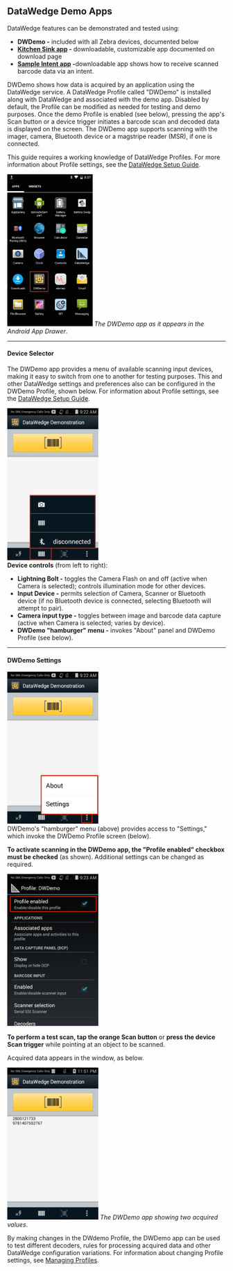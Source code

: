 <h2 id="datawedgedemoapps">DataWedge Demo Apps</h2>
<p>DataWedge features can be demonstrated and tested using: </p>
<ul>
<li><strong>DWDemo -</strong> included with all Zebra devices, documented below</li>
<li><strong><a href="https://developer.zebra.com/community/home/blog/2017/07/14/kitchen-sink-sample-v10-for-zebra-android-enterprise-mobile-features">Kitchen Sink app</a> -</strong> downloadable, customizable app documented on download page </li>
<li><strong><a href="../api/tutorials">Sample Intent app</a> -</strong>downloadable app shows how to receive scanned barcode data via an intent.</li>
</ul>
<p>DWDemo shows how data is acquired by an application using the DataWedge service. A DataWedge Profile called "DWDemo" is installed along with DataWedge and associated with the demo app. Disabled by default, the Profile can be modified as needed for testing and demo purposes. Once the demo Profile is enabled (see below), pressing the app's Scan button or a device trigger initiates a barcode scan and decoded data is displayed on the screen. The DWDemo app supports scanning with the imager, camera, Bluetooth device or a magstripe reader (MSR), if one is connected. </p>
<p>This guide requires a working knowledge of DataWedge Profiles. For more information about Profile settings, see the <a href="../setup">DataWedge Setup Guide</a>.  </p>
<p><img style="height:350px" src="DWDemo-icon-in-launcher.png"/>
<em>The DWDemo app as it appears in the Android App Drawer</em>. 
<br></p>
<hr />
<h4 id="deviceselector">Device Selector</h4>
<p>The DWDemo app provides a menu of available scanning input devices, making it easy to switch from one to another for testing purposes. This and other DataWedge settings and preferences also can be configured in the DWDemo Profile, shown below. For information about Profile settings, see the <a href="../setup">DataWedge Setup Guide</a>.  </p>
<p><img style="height:350px" src="02_dwdemo_device_selector.png"/>
<br>
<strong>Device controls</strong> (from left to right):</p>
<ul>
<li><strong>Lightning Bolt -</strong> toggles the Camera Flash on and off (active when Camera is selected); controls illumination mode for other devices. </li>
<li><strong>Input Device -</strong> permits selection of Camera, Scanner or Bluetooth device (if no Bluetooth device is connected, selecting Bluetooth will attempt to pair). </li>
<li><strong>Camera input type -</strong> toggles between image and barcode data capture (active when Camera is selected; varies by device).</li>
<li><strong>DWDemo "hamburger" menu -</strong> invokes "About" panel and DWDemo Profile (see below).</li>
</ul>
<hr />
<h4 id="dwdemosettings">DWDemo Settings</h4>
<p><img style="height:350px" src="03_dwdemo_settings_menu.png"/>
<br>
DWDemo's "hamburger" menu (above) provides access to "Settings," which invoke the DWDemo Profile screen (below). </p>
<p><strong>To activate scanning in the DWDemo app, the "Profile enabled" checkbox must be checked</strong> (as shown). Additional settings can be changed as required. </p>
<p><img style="height:350px" src="04_dwdemo_profile.png"/>
<br></p>
<p><strong>To perform a test scan, tap the orange Scan button</strong> or <strong>press the device Scan trigger</strong> while pointing at an object to be scanned. </p>
<p>Acquired data appears in the window, as below.</p>
<p><img style="height:350px" src="05_demo_screen.png"/>
<em>The DWDemo app showing two acquired values</em>. 
<br></p>
<p>By making changes in the DWdemo Profile, the DWDemo app can be used to test different decoders, rules for processing acquired data and other DataWedge configuration variations. For information about changing Profile settings, see <a href="../createprofile">Managing Profiles</a>.  </p>